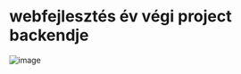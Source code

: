 # webfejlesztés év végi project backendje

![image](https://github.com/user-attachments/assets/627aca07-7c3f-4a2c-a402-b787f5c477bb)

